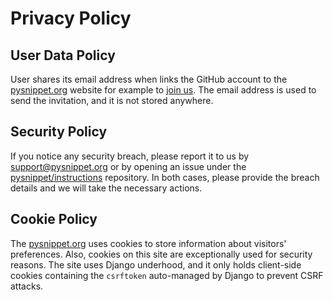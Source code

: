 # Privacy Policy

## User Data Policy

User shares its email address when links the GitHub account to the [pysnippet.org](https://pysnippet.org) website for
example to [join us](https://pysnippet.org/members). The email address is used to send the invitation, and it is not
stored anywhere.

## Security Policy

If you notice any security breach, please report it to us by [support@pysnippet.org](mailto:support@pysnippet.org) or
by opening an issue under the [pysnippet/instructions](https://github.com/pysnippet/instructions) repository. In both
cases, please provide the breach details and we will take the necessary actions.

## Cookie Policy

The [pysnippet.org](https://pysnippet.org) uses cookies to store information about visitors' preferences. Also, cookies
on this site are exceptionally used for security reasons. The site uses Django underhood, and it only holds client-side
cookies containing the `csrftoken` auto-managed by Django to prevent CSRF attacks.
